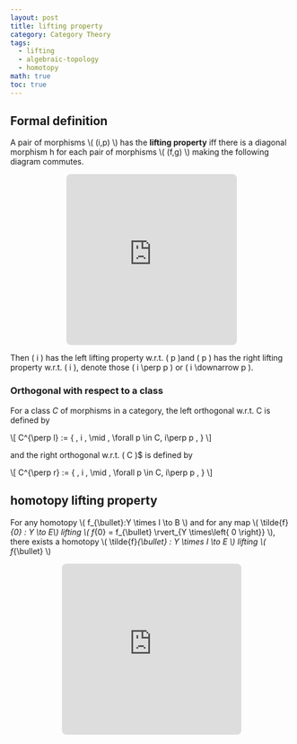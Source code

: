 ```yaml
---
layout: post
title: lifting property
category: Category Theory
tags:
  - lifting
  - algebraic-topology
  - homotopy
math: true
toc: true
---
```

## Formal definition
A pair of morphisms \\( (i,p) \\) has the **lifting property** iff there is a diagonal morphism h for each pair of morphisms \\( (f,g) \\) making the following diagram commutes.

<p align="middle"><iframe class="quiver-embed" src="https://q.uiver.app/#q=WzAsNCxbMCwwLCJBIl0sWzEsMSwiWSJdLFsxLDAsIlgiXSxbMCwxLCJCIl0sWzIsMSwicCJdLFswLDMsImkiLDJdLFswLDIsImYiXSxbMywxLCJnIiwyXSxbMywyLCJoIiwxLHsic3R5bGUiOnsiYm9keSI6eyJuYW1lIjoiZGFzaGVkIn19fV1d&embed" width="304" height="304" style="border-radius: 8px; border: none;"></iframe></p>

Then \( i \) has the left lifting property w.r.t. \( p \)and \( p \) has the right lifting property w.r.t. \( i \), denote those \( i \perp p \) or \( i \downarrow p \).

### Orthogonal with respect to a class

For a class ${ C }$ of morphisms in a category, the left orthogonal w.r.t. C is defined by

\\[ C^{\perp l} := \{ \, i \, \mid \, \forall p \in C, i\perp p \, \} \\]

and the right orthogonal w.r.t. \( C \)$ is defined by

\\[ C^{\perp r} := \{ \, i \, \mid \, \forall p \in C, i\perp p \, \} \\]

## homotopy lifting property

For any homotopy \\( f_{\bullet}:Y \times I \to B \\) and for any map \\( \tilde{f}_{0} : Y \to E\\) lifting \\( f_{0} = f_{\bullet} \rvert_{Y \times\left\{ 0 \right\}} \\), there exists a homotopy \\( \tilde{f}_{\bullet} : Y \times I \to E \\) lifting \\( f_{\bullet} \\)

<p align="middle"><iframe class="quiver-embed" src="https://q.uiver.app/#q=WzAsNCxbMCwwLCJZIl0sWzAsMSwiWSBcXHRpbWVzIEkiXSxbMSwxLCJCIl0sWzEsMCwiRSJdLFswLDEsIlxcaW90YV8wIiwyLHsic3R5bGUiOnsidGFpbCI6eyJuYW1lIjoiaG9vayIsInNpZGUiOiJ0b3AifX19XSxbMSwyLCJmX3tcXGJ1bGxldH0iLDJdLFszLDIsIlxccGkiLDAseyJzdHlsZSI6eyJoZWFkIjp7Im5hbWUiOiJlcGkifX19XSxbMCwzLCJcXH5mX3swfSJdLFsxLDMsIlxcfmZfe1xcYnVsbGV0fSIsMSx7InN0eWxlIjp7ImJvZHkiOnsibmFtZSI6ImRhc2hlZCJ9fX1dXQ==&embed" width="320" height="304" style="border-radius: 8px; border: none;"></iframe></p>

